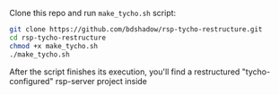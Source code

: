 Clone this repo and run `make_tycho.sh` script:

```bash
git clone https://github.com/bdshadow/rsp-tycho-restructure.git
cd rsp-tycho-restructure
chmod +x make_tycho.sh
./make_tycho.sh
```
After the script finishes its execution, you'll find a restructured "tycho-configured" rsp-server project inside
